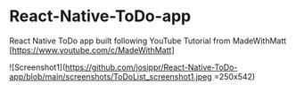 # React-Native-ToDo-app
React Native ToDo app built following YouTube Tutorial from MadeWithMatt [https://www.youtube.com/c/MadeWithMatt]

![Screenshot1](https://github.com/josippr/React-Native-ToDo-app/blob/main/screenshots/ToDoList_screenshot1.jpeg  =250x542)
